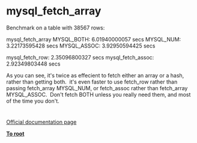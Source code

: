 # mysql_fetch_array





Benchmark on a table with 38567 rows:

mysql_fetch_array
MYSQL_BOTH: 6.01940000057 secs
MYSQL_NUM: 3.22173595428 secs 
MYSQL_ASSOC: 3.92950594425 secs 

mysql_fetch_row: 2.35096800327 secs 
mysql_fetch_assoc: 2.92349803448 secs 

As you can see, it&apos;s twice as effecient to fetch either an array or a hash, rather than getting both.&#xA0; it&apos;s even faster to use fetch_row rather than passing fetch_array MYSQL_NUM, or fetch_assoc rather than fetch_array MYSQL_ASSOC.&#xA0; Don&apos;t fetch BOTH unless you really need them, and most of the time you don&apos;t.

  

#

[Official documentation page](https://www.php.net/manual/en/function.mysql-fetch-array.php)

**[To root](/README.md)**